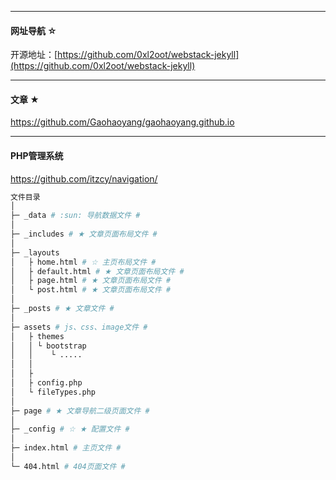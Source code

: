 
*************
#### 网址导航 ☆
开源地址：[https://github.com/0xl2oot/webstack-jekyll](https://github.com/0xl2oot/webstack-jekyll)

*************

#### 文章 ★

https://github.com/Gaohaoyang/gaohaoyang.github.io

*************

#### PHP管理系统

https://github.com/itzcy/navigation/



``` bash
文件目录
│
├─ _data # :sun: 导航数据文件 #
│
├─ _includes # ★ 文章页面布局文件 #
│
├─ _layouts 
│   ├ home.html # ☆ 主页布局文件 #
│   ├ default.html # ★ 文章页面布局文件 #
│   ├ page.html # ★ 文章页面布局文件 #
│   └ post.html # ★ 文章页面布局文件 #
│
├─ _posts # ★ 文章文件 #
│
├─ assets # js、css、image文件 #
│   ├ themes
│   │ └ bootstrap
│   │    └ .....
│   │
│   ├ 
│   ├ config.php
│   └ fileTypes.php
│
├─ page # ★ 文章导航二级页面文件 #
│
├─ _config # ☆ ★ 配置文件 #
│
├─ index.html # 主页文件 #
│
└─ 404.html # 404页面文件 #
```


